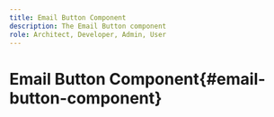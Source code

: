 ```yaml
---
title: Email Button Component
description: The Email Button component
role: Architect, Developer, Admin, User
---
```


# Email Button Component{#email-button-component}
